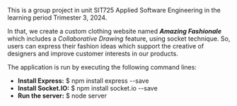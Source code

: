 This is a group project in unit SIT725 Applied Software Engineering in the learning period Trimester 3, 2024.

In that, we create a custom clothing website named <b><i>Amazing Fashionale</b></i> which includes a <i>Collaborative Drawing</i> feature, using socket technique. 
So, users can express their fashion ideas which support the creative of designers and improve customer interests in our products.

The application is run by executing the following command lines:
- <b>Install Express:</b>
$ npm install express --save
- <b>Install Socket.IO:</b>
$ npm install socket.io --save
- <b>Run the server:</b>
$ node server
